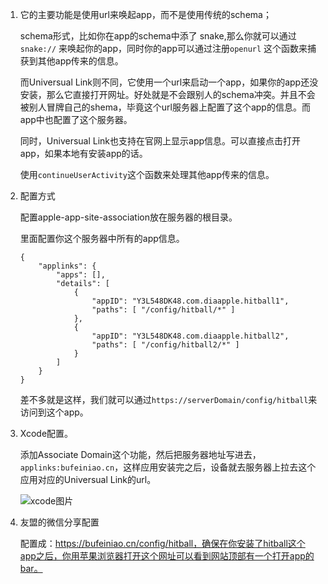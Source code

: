 1. 它的主要功能是使用url来唤起app，而不是使用传统的schema；

   schema形式，比如你在app的schema中添了 snake,那么你就可以通过`snake://` 来唤起你的app，同时你的app可以通过注册`openurl` 这个函数来捕获到其他app传来的信息。

   而Universual Link则不同，它使用一个url来启动一个app，如果你的app还没安装，那么它直接打开网址。好处就是不会跟别人的schema冲突。并且不会被别人冒牌自己的shema，毕竟这个url服务器上配置了这个app的信息。而app中也配置了这个服务器。

   同时，Universual Link也支持在官网上显示app信息。可以直接点击打开app，如果本地有安装app的话。

   使用`continueUserActivity`这个函数来处理其他app传来的信息。

2. 配置方式

   配置apple-app-site-association放在服务器的根目录。

   里面配置你这个服务器中所有的app信息。

   ```
   {
       "applinks": {
           "apps": [],
           "details": [
               {
                   "appID": "Y3L548DK48.com.diaapple.hitball1",
                   "paths": [ "/config/hitball/*" ]
               },
               {
                   "appID": "Y3L548DK48.com.diaapple.hitball2",
                   "paths": [ "/config/hitball2/*" ]
               }
           ]
       }
   }
   
   ```

   差不多就是这样，我们就可以通过`https://serverDomain/config/hitball`来访问到这个app。

3. Xcode配置。

   添加Associate Domain这个功能，然后把服务器地址写进去，`applinks:bufeiniao.cn`，这样应用安装完之后，设备就去服务器上拉去这个应用对应的Universual Link的url。
   
   ![xcode图片](/Users/zhangdunyong/work/comedyy.github.io/img/xcode_associate.png)
   
4. 友盟的微信分享配置

   配置成：https://bufeiniao.cn/config/hitball，确保在你安装了hitball这个app之后，你用苹果浏览器打开这个网址可以看到网站顶部有一个打开app的bar。

